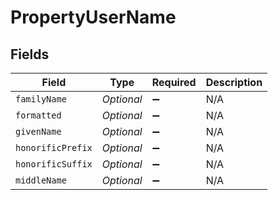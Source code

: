 # PropertyUserName


## Fields

| Field              | Type               | Required           | Description        |
| ------------------ | ------------------ | ------------------ | ------------------ |
| `familyName`       | *Optional<String>* | :heavy_minus_sign: | N/A                |
| `formatted`        | *Optional<String>* | :heavy_minus_sign: | N/A                |
| `givenName`        | *Optional<String>* | :heavy_minus_sign: | N/A                |
| `honorificPrefix`  | *Optional<String>* | :heavy_minus_sign: | N/A                |
| `honorificSuffix`  | *Optional<String>* | :heavy_minus_sign: | N/A                |
| `middleName`       | *Optional<String>* | :heavy_minus_sign: | N/A                |